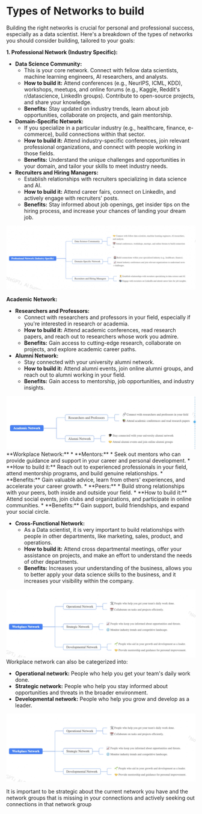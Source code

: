 Types of Networks to build
===========================
Building the right networks is crucial for personal and professional success, especially as a data scientist. Here's a breakdown of the types of networks you should consider building, tailored to your goals: 

**1\. Professional Network (Industry Specific):**

*   **Data Science Community:**
    *   This is your core network. Connect with fellow data scientists, machine learning engineers, AI researchers, and analysts. 
    *   **How to build it:** Attend conferences (e.g., NeurIPS, ICML, KDD), workshops, meetups, and online forums (e.g., Kaggle, Reddit's r/datascience, LinkedIn groups). Contribute to open-source projects, and share your knowledge. 
    *   **Benefits:** Stay updated on industry trends, learn about job opportunities, collaborate on projects, and gain mentorship. 
*   **Domain-Specific Network:**
    *   If you specialize in a particular industry (e.g., healthcare, finance, e-commerce), build connections within that sector.
    *   **How to build it:** Attend industry-specific conferences, join relevant professional organizations, and connect with people working in those fields. 
    *   **Benefits:** Understand the unique challenges and opportunities in your domain, and tailor your skills to meet industry needs. 
*   **Recruiters and Hiring Managers:**
    *   Establish relationships with recruiters specializing in data science and AI.
    *   **How to build it:** Attend career fairs, connect on LinkedIn, and actively engage with recruiters' posts.
    *   **Benefits:** Stay informed about job openings, get insider tips on the hiring process, and increase your chances of landing your dream job.

<img src="./netw1.jpg" alt="Before image">

**Academic Network:**

*   **Researchers and Professors:**
    *   Connect with researchers and professors in your field, especially if you're interested in research or academia.
    *   **How to build it:** Attend academic conferences, read research papers, and reach out to researchers whose work you admire.
    *   **Benefits:** Gain access to cutting-edge research, collaborate on projects, and explore academic career paths. 
*   **Alumni Network:**
    *   Stay connected with your university alumni network. 
    *   **How to build it:** Attend alumni events, join online alumni groups, and reach out to alumni working in your field.
    *   **Benefits:** Gain access to mentorship, job opportunities, and industry insights.


<img src="./netw4.jpg" alt="Before image">
**Workplace Network:**
*   **Mentors:**
    *   Seek out mentors who can provide guidance and support in your career and personal development. 
    *   **How to build it:** Reach out to experienced professionals in your field, attend mentorship programs, and build genuine relationships.
    *   **Benefits:** Gain valuable advice, learn from others' experiences, and accelerate your career growth. 
*   **Peers:**
    *   Build strong relationships with your peers, both inside and outside your field.
    *   **How to build it:** Attend social events, join clubs and organizations, and participate in online communities.
    *   **Benefits:** Gain support, build friendships, and expand your social circle.

*   **Cross-Functional Network:**
    *   As a Data scientist, it is very important to build relationships with people in other departments, like marketing, sales, product, and operations. 
    *   **How to build it:** Attend cross departmental meetings, offer your assistance on projects, and make an effort to understand the needs of other departments.
    *   **Benefits:** Increases your understanding of the business, allows you to better apply your data science skills to the business, and it increases your visibility within the company.
 
<img src="./netw3.jpg" alt="Before image">
Workplace network can also be categerized into:

*   **Operational network:** People who help you get your team's daily work done.
*   **Strategic network:** People who help you stay informed about opportunities and threats in the broader environment.
*   **Developmental network:** People who help you grow and develop as a leader.
 
<img src="./netw3.jpg" alt="Before image">


It is important to be strategic about the current network you have and the network groups that is missing in your connections and actively seeking out connections in that network group

